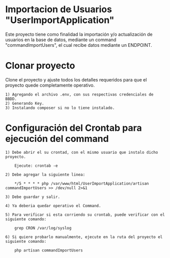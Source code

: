# Importacion de Usuarios  "UserImportApplication"

Este proyecto tiene como finalidad la importación y/o actualización de usuarios en la base de datos, mediante un
command "commandImportUsers", el cual recibe datos mediante un ENDPOINT.

# Clonar proyecto 

Clone el proyecto y ajuste todos los detalles requeridos para que el proyecto quede completamente operativo.

    1) Agregando el archivo .env, con sus respectivas credenciales de BBDD.
    2) Generando Key.
    3) Instalando composer si no lo tiene instalado.


# Configuración del Crontab para ejecución del command

    1) Debe abrir el su crontad, con el mismo usuario que instalo dicho proyecto.

        Ejecute: crontab -e

    2) Debe agregar la siguiente linea:
        
        */5 * * * * php /var/www/html/UserImportApplication/artisan commandImportUsers >> /dev/null 2>&1

    3) Debe guardar y salir.

    4) Ya deberia quedar operativo el Command.

    5) Para verificar si esta corriendo su crontab, puede verificar con el siguiente comando:

        grep CRON /var/log/syslog

    6) Si quiere probarlo manualmente, ejecute en la ruta del proyecto el siguiente comando:

        php artisan commandImportUsers




